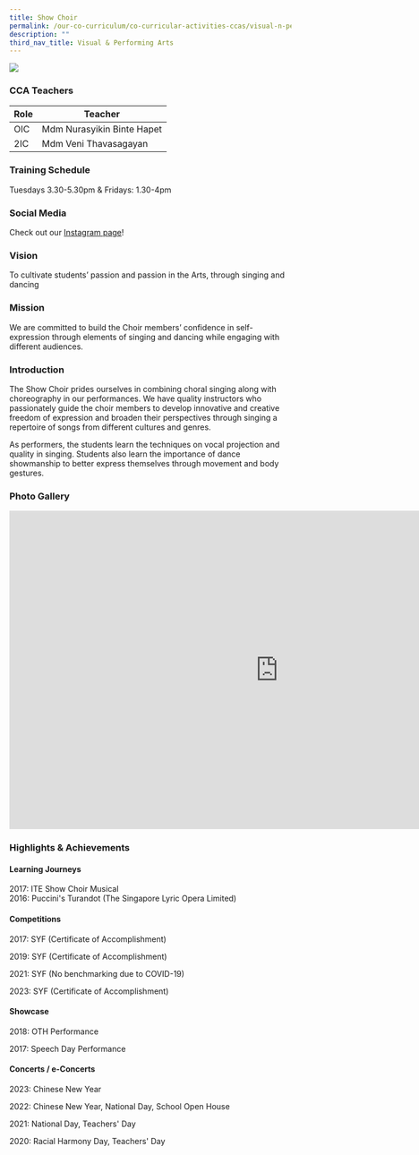 ```yaml
---
title: Show Choir
permalink: /our-co-curriculum/co-curricular-activities-ccas/visual-n-performing-arts/show-choir/
description: ""
third_nav_title: Visual & Performing Arts
---
```

![](/images/showchoir2023.jpg)

### CCA Teachers

| Role | Teacher |
|---|---|
| OIC | Mdm Nurasyikin Binte Hapet |
| 2IC | Mdm Veni Thavasagayan |

### Training Schedule
Tuesdays 3.30-5.30pm &amp; Fridays: 1.30-4pm

### Social Media 
Check out our [Instagram page](https://www.instagram.com/tpsspulse/)! 

### Vision 
To cultivate students’ passion and passion in the Arts, through singing and dancing

### Mission 
We are committed to build the Choir members’ confidence in self-expression through elements of singing and dancing while engaging with different audiences.


### Introduction 
The Show Choir prides ourselves in combining choral singing along with choreography in our performances. We have quality instructors who passionately guide the choir members to develop innovative and creative freedom of expression and broaden their perspectives through singing a repertoire of songs from different cultures and genres. 

As performers, the students learn the techniques on vocal projection and quality in singing. Students also learn the importance of dance showmanship to better express themselves through movement and body gestures.

### Photo Gallery 
<iframe src="https://docs.google.com/presentation/d/e/2PACX-1vTQMvMnjIF_Bn6A4dpEnRQnyvjn4rcxCnk_Wt8q6TD2k3E3orBTd91kCNo_vlehavNpgMeyM-Rq-VQR/embed?start=true&amp;loop=true&amp;delayms=3000" frameborder="0" width="960" height="569" allowfullscreen="true"></iframe>

### Highlights &amp; Achievements
#### Learning Journeys
2017: ITE Show Choir Musical<br>
2016: Puccini's Turandot (The Singapore Lyric Opera Limited)
#### Competitions
2017: SYF (Certificate of Accomplishment)

2019: SYF (Certificate of Accomplishment) 

2021: SYF (No benchmarking due to COVID-19)

2023: SYF (Certificate of Accomplishment)
#### Showcase
2018: OTH Performance

2017: Speech Day Performance
#### Concerts / e-Concerts
2023: Chinese New Year

2022: Chinese New Year, National Day, School Open House

2021: National Day, Teachers' Day

2020: Racial Harmony Day, Teachers' Day